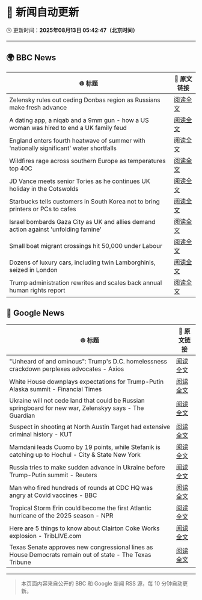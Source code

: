 # 🧠 新闻自动更新

🕒 更新时间：**2025年08月13日 05:42:47（北京时间）**

---

## 🌍 BBC News

| 🌐 标题 | 🔗 原文链接 |
|--------|-------------|
| Zelensky rules out ceding Donbas region as Russians make fresh advance | [阅读全文](https://www.bbc.com/news/articles/c4g6qd3k2peo?at_medium=RSS&at_campaign=rss) |
| A dating app, a niqab and a 9mm gun - how a US woman was hired to end a UK family feud | [阅读全文](https://www.bbc.com/news/articles/cn72x5p8801o?at_medium=RSS&at_campaign=rss) |
| England enters fourth heatwave of summer with 'nationally significant' water shortfalls | [阅读全文](https://www.bbc.com/news/articles/czerrzdewzxo?at_medium=RSS&at_campaign=rss) |
| Wildfires rage across southern Europe as temperatures top 40C | [阅读全文](https://www.bbc.com/news/articles/cdd3my4e0pqo?at_medium=RSS&at_campaign=rss) |
| JD Vance meets senior Tories as he continues UK holiday in the Cotswolds | [阅读全文](https://www.bbc.com/news/articles/cx29n78gg0vo?at_medium=RSS&at_campaign=rss) |
| Starbucks tells customers in South Korea not to bring printers or PCs to cafes | [阅读全文](https://www.bbc.com/news/articles/c207v3q9w08o?at_medium=RSS&at_campaign=rss) |
| Israel bombards Gaza City as UK and allies demand action against 'unfolding famine' | [阅读全文](https://www.bbc.com/news/articles/clyj0dd0qj9o?at_medium=RSS&at_campaign=rss) |
| Small boat migrant crossings hit 50,000 under Labour | [阅读全文](https://www.bbc.com/news/articles/c8e1xkwd74wo?at_medium=RSS&at_campaign=rss) |
| Dozens of luxury cars, including twin Lamborghinis, seized in London | [阅读全文](https://www.bbc.com/news/articles/cp948xjkpkdo?at_medium=RSS&at_campaign=rss) |
| Trump administration rewrites and scales back annual human rights report | [阅读全文](https://www.bbc.com/news/articles/cwy0lejvw25o?at_medium=RSS&at_campaign=rss) |

## 📰 Google News

| 🌐 标题 | 🔗 原文链接 |
|--------|-------------|
| "Unheard of and ominous": Trump's D.C. homelessness crackdown perplexes advocates - Axios | [阅读全文](https://news.google.com/rss/articles/CBMif0FVX3lxTE5WN2hRVUowQjJUenhVRWR4WlViQXlhTzlyb3l2WFE3YmZUMmxlVVhZb2ZfeDZqamZnV0xieWlnRDdmdGtuSVdOU1Bfd2dZVVppcW5pTzNGTi0zRmE5VEdPM0RFWWN5V3V6a011R1V5ZFpwNUllVENQa2JkT0l1THc?oc=5) |
| White House downplays expectations for Trump-Putin Alaska summit - Financial Times | [阅读全文](https://news.google.com/rss/articles/CBMicEFVX3lxTFBSazZPdUxGU21PODFUOGlaOXlmWlBSU2c2akttWnBmNmQ2RjJGZTV4SGlXSW5wUGI5VG5wZnhTTHNrQ3Q4OF9GaHZRVEtsdXREZlBXVVMxRnZ6ZFBjWmFDLTdlSFpmS1RfV0ZpRDd5OGM?oc=5) |
| Ukraine will not cede land that could be Russian springboard for new war, Zelenskyy says - The Guardian | [阅读全文](https://news.google.com/rss/articles/CBMingFBVV95cUxQbzRGSy1rajVGSktvMXF1VUNrTU1iM05qcFFoMDV1MWZuekxlblp1cjUySDFnNTZ3SXZqaHJRRjBITE5yekxJRXpENkttM01ERFRDOFBwZW5CelpJdXRjV01yTlNjYlZEUG5KU0oyWFVodlhkdFlTc3NSSXJ1TkhJdldjS0VPQ0dmdE1oby1NdUdaaVpfQU1Fdkd6dlRoQQ?oc=5) |
| Suspect in shooting at North Austin Target had extensive criminal history - KUT | [阅读全文](https://news.google.com/rss/articles/CBMitgFBVV95cUxPQXFlaDdKQ0lZU0M1SFdlQ1BNaldyY0hmWmxzb2dpVXZZTkdNRXFISWc3dWZSX3JEdHhmNnlZY2JpSUNYRjQ5Z2laNGRtdndsQ0Y2LTNOZFcxSGpUejd6NWFGZFl3bDJiNE0wQTcxYjZqeXUxd0I2MnhjbFFJVEhmZll0LTN5WGFEajBRakRkWWtQSHBEYjBaR1Z6U2dHSFRNdV9EaXFhU21zeUNTTXBZODk2SjBwdw?oc=5) |
| Mamdani leads Cuomo by 19 points, while Stefanik is catching up to Hochul - City & State New York | [阅读全文](https://news.google.com/rss/articles/CBMitwFBVV95cUxQM29XYVg2ME1RRzhUVW5pTUZwc2FDa3EyZWktcHhxQjg0UVFZYVRVMzJZbnFfQ2NHcEhQNkNEVVlsUDctSzNLYkFWdjdvRndydTRhR19JLTZTUlBTbG9SSUhia2xKWmJQUEtkaE9CTERNYS1ZX3RlQkdWNGRMd29kOU5hdVNKTmRMU2xQMmJ5eGVzZ1hqNWNpV2FLNW1JQkR6ZVhEd3dlVkdEZlNkQUcyRFNfRkIzeUk?oc=5) |
| Russia tries to make sudden advance in Ukraine before Trump-Putin summit - Reuters | [阅读全文](https://news.google.com/rss/articles/CBMitgFBVV95cUxOcHNDOTJMLWZwN181VzM5aVZyWl94ZGg5ejJrVEcyNnZpUWJ4Q3F0dktuNVRsNWx0cFF4Y3FKMHBxTm1XQjd4aU1vU1lkT2E0RURwb01ZRm9ESmRwSWpNQlFoQk9rclZ1dkxLNHhtLVk0ZFVNazByaF9Rb0tjRUxhVWtIVHo2b2ZZQjJsQ3hoZVJRdU9aWWtZZ3hHQ0VNV05qNFppQlNrRkphdlRLRnh1aVZUMnJrZw?oc=5) |
| Man who fired hundreds of rounds at CDC HQ was angry at Covid vaccines - BBC | [阅读全文](https://news.google.com/rss/articles/CBMiWkFVX3lxTE5OM19sN0tRWXY3WjN4YUVTQkxib1F4cmg0a1FWcXRjdUJaaGIwTTJ4bm0yN2Y1c2tPa2R0Y3JBdFJSOWRCSEg4cGYtTHRKLURsVzB5czhmcExyUdIBX0FVX3lxTE5aeXFNRHp2MnhFS1RoNkNMdXVVQ2NWX2Nka3NhN3Nncnlkb1k3SGxCcExOLWNhMm9IbTIzNFA0VEduQ3pzVDI0QnhUZUNUbGdJWVphZFNHOERreUJzYXpR?oc=5) |
| Tropical Storm Erin could become the first Atlantic hurricane of the 2025 season - NPR | [阅读全文](https://news.google.com/rss/articles/CBMif0FVX3lxTE0wVTN5OHlKZWsxMGJJU3BBaDROc2hnYjQ5MkhPLUNfMFpNY2lnMG1nYkVva1llNXVSNHozZ1p6eFhwV0cxY1JWb0x6cTJZVnlIdHlncVN2aWNPcERzTnZhQmoycXR3UmxibHVEZEFoaEdEVWt4eGRhckdRdGdWZnc?oc=5) |
| Here are 5 things to know about Clairton Coke Works explosion - TribLIVE.com | [阅读全文](https://news.google.com/rss/articles/CBMikwFBVV95cUxOcXc5aWZ0YmZFNS0zaWh1cXhHNTVUUHpIdTNkY2llc2UyRVFYTUdMSjhBbG03NnJqOW9JXzBNNlVUck1TZ0t4WXVLTVV0OUR4aHZVQXM2amFKSjdabzRkVTJmWmo0SzVZVlAtMEZ2YU44Snl4X1FtT21vX3ZzNWo5ZHlmcldBUEhNTjN1WDZBLTdEZEE?oc=5) |
| Texas Senate approves new congressional lines as House Democrats remain out of state - The Texas Tribune | [阅读全文](https://news.google.com/rss/articles/CBMiggFBVV95cUxNMUxwZmszYXJZZERnYzBFbUt2bU9QdWZUV3ktblpqOFFqMENHZkFubkpva05LcU5FVXpxbjJCX3BrRmhyMUZsd2Z0bF8xdjctZWNQLURQamJvYVpTSUttUHZFTUFWQkJldUJyMXlENTRNaHNJb1JLbG0wYjJsNXFIQm5n?oc=5) |

---
> 本页面内容来自公开的 BBC 和 Google 新闻 RSS 源，每 10 分钟自动更新。